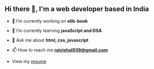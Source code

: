 ##  Hi there 👋, I'm a web developer based in India

- 🔭 I’m currently working on **elib-book**

- 🌱 I’m currently learning **javaScript and DSA**

- 💬 Ask me about **html, css, javascript**

- 📫 How to reach me **raivishal939@gmail.com**
- View my [resume](https://drive.google.com/file/d/1liPRqFUnM0-r1tyko2Ck5MUkWpBWwuJw/view?usp=sharing)
